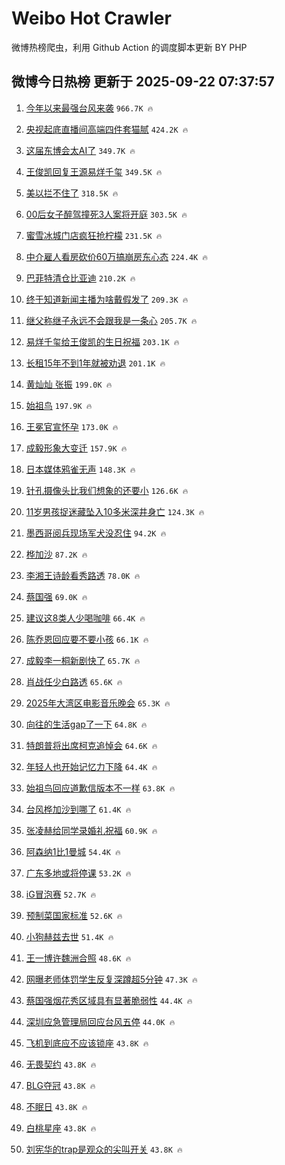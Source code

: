 # Weibo Hot Crawler 



微博热榜爬虫，利用 Github Action 的调度脚本更新 BY PHP 


## 微博今日热榜 更新于 2025-09-22 07:37:57 
1. [今年以来最强台风来袭](https://s.weibo.com/weibo?q=%23%E4%BB%8A%E5%B9%B4%E4%BB%A5%E6%9D%A5%E6%9C%80%E5%BC%BA%E5%8F%B0%E9%A3%8E%E6%9D%A5%E8%A2%AD%23&t=31&band_rank=1&Refer=top) `966.7K 🔥` 

1. [央视起底直播间高端四件套猫腻](https://s.weibo.com/weibo?q=%23%E5%A4%AE%E8%A7%86%E8%B5%B7%E5%BA%95%E7%9B%B4%E6%92%AD%E9%97%B4%E9%AB%98%E7%AB%AF%E5%9B%9B%E4%BB%B6%E5%A5%97%E7%8C%AB%E8%85%BB%23&t=31&band_rank=2&Refer=top) `424.2K 🔥` 

1. [这届东博会太AI了](https://s.weibo.com/weibo?q=%23%E8%BF%99%E5%B1%8A%E4%B8%9C%E5%8D%9A%E4%BC%9A%E5%A4%AAAI%E4%BA%86%23&t=31&band_rank=3&Refer=top) `349.7K 🔥` 

1. [王俊凯回复王源易烊千玺](https://s.weibo.com/weibo?q=%23%E7%8E%8B%E4%BF%8A%E5%87%AF%E5%9B%9E%E5%A4%8D%E7%8E%8B%E6%BA%90%E6%98%93%E7%83%8A%E5%8D%83%E7%8E%BA%23&t=31&band_rank=4&Refer=top) `349.5K 🔥` 

1. [美以拦不住了](https://s.weibo.com/weibo?q=%23%E7%BE%8E%E4%BB%A5%E6%8B%A6%E4%B8%8D%E4%BD%8F%E4%BA%86%23&t=31&band_rank=5&Refer=top) `318.5K 🔥` 

1. [00后女子醉驾撞死3人案将开庭](https://s.weibo.com/weibo?q=%2300%E5%90%8E%E5%A5%B3%E5%AD%90%E9%86%89%E9%A9%BE%E6%92%9E%E6%AD%BB3%E4%BA%BA%E6%A1%88%E5%B0%86%E5%BC%80%E5%BA%AD%23&t=31&band_rank=6&Refer=top) `303.5K 🔥` 

1. [蜜雪冰城门店疯狂抢柠檬](https://s.weibo.com/weibo?q=%23%E8%9C%9C%E9%9B%AA%E5%86%B0%E5%9F%8E%E9%97%A8%E5%BA%97%E7%96%AF%E7%8B%82%E6%8A%A2%E6%9F%A0%E6%AA%AC%23&t=31&band_rank=7&Refer=top) `231.5K 🔥` 

1. [中介雇人看房砍价60万搞崩房东心态](https://s.weibo.com/weibo?q=%23%E4%B8%AD%E4%BB%8B%E9%9B%87%E4%BA%BA%E7%9C%8B%E6%88%BF%E7%A0%8D%E4%BB%B760%E4%B8%87%E6%90%9E%E5%B4%A9%E6%88%BF%E4%B8%9C%E5%BF%83%E6%80%81%23&t=31&band_rank=8&Refer=top) `224.4K 🔥` 

1. [巴菲特清仓比亚迪](https://s.weibo.com/weibo?q=%23%E5%B7%B4%E8%8F%B2%E7%89%B9%E6%B8%85%E4%BB%93%E6%AF%94%E4%BA%9A%E8%BF%AA%23&t=31&band_rank=9&Refer=top) `210.2K 🔥` 

1. [终于知道新闻主播为啥戴假发了](https://s.weibo.com/weibo?q=%E7%BB%88%E4%BA%8E%E7%9F%A5%E9%81%93%E6%96%B0%E9%97%BB%E4%B8%BB%E6%92%AD%E4%B8%BA%E5%95%A5%E6%88%B4%E5%81%87%E5%8F%91%E4%BA%86&t=31&band_rank=10&Refer=top) `209.3K 🔥` 

1. [继父称继子永远不会跟我是一条心](https://s.weibo.com/weibo?q=%23%E7%BB%A7%E7%88%B6%E7%A7%B0%E7%BB%A7%E5%AD%90%E6%B0%B8%E8%BF%9C%E4%B8%8D%E4%BC%9A%E8%B7%9F%E6%88%91%E6%98%AF%E4%B8%80%E6%9D%A1%E5%BF%83%23&t=31&band_rank=11&Refer=top) `205.7K 🔥` 

1. [易烊千玺给王俊凯的生日祝福](https://s.weibo.com/weibo?q=%23%E6%98%93%E7%83%8A%E5%8D%83%E7%8E%BA%E7%BB%99%E7%8E%8B%E4%BF%8A%E5%87%AF%E7%9A%84%E7%94%9F%E6%97%A5%E7%A5%9D%E7%A6%8F%23&t=31&band_rank=12&Refer=top) `203.1K 🔥` 

1. [长租15年不到1年就被劝退](https://s.weibo.com/weibo?q=%23%E9%95%BF%E7%A7%9F15%E5%B9%B4%E4%B8%8D%E5%88%B01%E5%B9%B4%E5%B0%B1%E8%A2%AB%E5%8A%9D%E9%80%80%23&t=31&band_rank=13&Refer=top) `201.1K 🔥` 

1. [黄灿灿 张振](https://s.weibo.com/weibo?q=%E9%BB%84%E7%81%BF%E7%81%BF%20%E5%BC%A0%E6%8C%AF&t=31&band_rank=14&Refer=top) `199.0K 🔥` 

1. [始祖鸟](https://s.weibo.com/weibo?q=%E5%A7%8B%E7%A5%96%E9%B8%9F&t=31&band_rank=15&Refer=top) `197.9K 🔥` 

1. [王冕官宣怀孕](https://s.weibo.com/weibo?q=%E7%8E%8B%E5%86%95%E5%AE%98%E5%AE%A3%E6%80%80%E5%AD%95&t=31&band_rank=16&Refer=top) `173.0K 🔥` 

1. [成毅形象大变迁](https://s.weibo.com/weibo?q=%E6%88%90%E6%AF%85%E5%BD%A2%E8%B1%A1%E5%A4%A7%E5%8F%98%E8%BF%81&t=31&band_rank=17&Refer=top) `157.9K 🔥` 

1. [日本媒体鸦雀无声](https://s.weibo.com/weibo?q=%E6%97%A5%E6%9C%AC%E5%AA%92%E4%BD%93%E9%B8%A6%E9%9B%80%E6%97%A0%E5%A3%B0&t=31&band_rank=18&Refer=top) `148.3K 🔥` 

1. [针孔摄像头比我们想象的还要小](https://s.weibo.com/weibo?q=%E9%92%88%E5%AD%94%E6%91%84%E5%83%8F%E5%A4%B4%E6%AF%94%E6%88%91%E4%BB%AC%E6%83%B3%E8%B1%A1%E7%9A%84%E8%BF%98%E8%A6%81%E5%B0%8F&t=31&band_rank=19&Refer=top) `126.6K 🔥` 

1. [11岁男孩捉迷藏坠入10多米深井身亡](https://s.weibo.com/weibo?q=%2311%E5%B2%81%E7%94%B7%E5%AD%A9%E6%8D%89%E8%BF%B7%E8%97%8F%E5%9D%A0%E5%85%A510%E5%A4%9A%E7%B1%B3%E6%B7%B1%E4%BA%95%E8%BA%AB%E4%BA%A1%23&t=31&band_rank=20&Refer=top) `124.3K 🔥` 

1. [墨西哥阅兵现场军犬没忍住](https://s.weibo.com/weibo?q=%23%E5%A2%A8%E8%A5%BF%E5%93%A5%E9%98%85%E5%85%B5%E7%8E%B0%E5%9C%BA%E5%86%9B%E7%8A%AC%E6%B2%A1%E5%BF%8D%E4%BD%8F%23&t=31&band_rank=21&Refer=top) `94.2K 🔥` 

1. [桦加沙](https://s.weibo.com/weibo?q=%E6%A1%A6%E5%8A%A0%E6%B2%99&t=31&band_rank=22&Refer=top) `87.2K 🔥` 

1. [李湘王诗龄看秀路透](https://s.weibo.com/weibo?q=%23%E6%9D%8E%E6%B9%98%E7%8E%8B%E8%AF%97%E9%BE%84%E7%9C%8B%E7%A7%80%E8%B7%AF%E9%80%8F%23&t=31&band_rank=23&Refer=top) `78.0K 🔥` 

1. [蔡国强](https://s.weibo.com/weibo?q=%E8%94%A1%E5%9B%BD%E5%BC%BA&t=31&band_rank=24&Refer=top) `69.0K 🔥` 

1. [建议这8类人少喝咖啡](https://s.weibo.com/weibo?q=%23%E5%BB%BA%E8%AE%AE%E8%BF%998%E7%B1%BB%E4%BA%BA%E5%B0%91%E5%96%9D%E5%92%96%E5%95%A1%23&t=31&band_rank=25&Refer=top) `66.4K 🔥` 

1. [陈乔恩回应要不要小孩](https://s.weibo.com/weibo?q=%E9%99%88%E4%B9%94%E6%81%A9%E5%9B%9E%E5%BA%94%E8%A6%81%E4%B8%8D%E8%A6%81%E5%B0%8F%E5%AD%A9&t=31&band_rank=26&Refer=top) `66.1K 🔥` 

1. [成毅李一桐新剧快了](https://s.weibo.com/weibo?q=%23%E6%88%90%E6%AF%85%E6%9D%8E%E4%B8%80%E6%A1%90%E6%96%B0%E5%89%A7%E5%BF%AB%E4%BA%86%23&t=31&band_rank=27&Refer=top) `65.7K 🔥` 

1. [肖战任少白路透](https://s.weibo.com/weibo?q=%E8%82%96%E6%88%98%E4%BB%BB%E5%B0%91%E7%99%BD%E8%B7%AF%E9%80%8F&t=31&band_rank=28&Refer=top) `65.6K 🔥` 

1. [2025年大湾区电影音乐晚会](https://s.weibo.com/weibo?q=%232025%E5%B9%B4%E5%A4%A7%E6%B9%BE%E5%8C%BA%E7%94%B5%E5%BD%B1%E9%9F%B3%E4%B9%90%E6%99%9A%E4%BC%9A%23&t=31&band_rank=29&Refer=top) `65.3K 🔥` 

1. [向往的生活gap了一下](https://s.weibo.com/weibo?q=%23%E5%90%91%E5%BE%80%E7%9A%84%E7%94%9F%E6%B4%BBgap%E4%BA%86%E4%B8%80%E4%B8%8B%23&t=31&band_rank=30&Refer=top) `64.8K 🔥` 

1. [特朗普将出席柯克追悼会](https://s.weibo.com/weibo?q=%23%E7%89%B9%E6%9C%97%E6%99%AE%E5%B0%86%E5%87%BA%E5%B8%AD%E6%9F%AF%E5%85%8B%E8%BF%BD%E6%82%BC%E4%BC%9A%23&t=31&band_rank=31&Refer=top) `64.6K 🔥` 

1. [年轻人也开始记忆力下降](https://s.weibo.com/weibo?q=%23%E5%B9%B4%E8%BD%BB%E4%BA%BA%E4%B9%9F%E5%BC%80%E5%A7%8B%E8%AE%B0%E5%BF%86%E5%8A%9B%E4%B8%8B%E9%99%8D%23&t=31&band_rank=32&Refer=top) `64.4K 🔥` 

1. [始祖鸟回应道歉信版本不一样](https://s.weibo.com/weibo?q=%23%E5%A7%8B%E7%A5%96%E9%B8%9F%E5%9B%9E%E5%BA%94%E9%81%93%E6%AD%89%E4%BF%A1%E7%89%88%E6%9C%AC%E4%B8%8D%E4%B8%80%E6%A0%B7%23&t=31&band_rank=33&Refer=top) `63.8K 🔥` 

1. [台风桦加沙到哪了](https://s.weibo.com/weibo?q=%23%E5%8F%B0%E9%A3%8E%E6%A1%A6%E5%8A%A0%E6%B2%99%E5%88%B0%E5%93%AA%E4%BA%86%23&t=31&band_rank=34&Refer=top) `61.4K 🔥` 

1. [张凌赫给同学录婚礼祝福](https://s.weibo.com/weibo?q=%23%E5%BC%A0%E5%87%8C%E8%B5%AB%E7%BB%99%E5%90%8C%E5%AD%A6%E5%BD%95%E5%A9%9A%E7%A4%BC%E7%A5%9D%E7%A6%8F%23&t=31&band_rank=35&Refer=top) `60.9K 🔥` 

1. [阿森纳1比1曼城](https://s.weibo.com/weibo?q=%23%E9%98%BF%E6%A3%AE%E7%BA%B31%E6%AF%941%E6%9B%BC%E5%9F%8E%23&t=31&band_rank=36&Refer=top) `54.4K 🔥` 

1. [广东多地或将停课](https://s.weibo.com/weibo?q=%23%E5%B9%BF%E4%B8%9C%E5%A4%9A%E5%9C%B0%E6%88%96%E5%B0%86%E5%81%9C%E8%AF%BE%23&t=31&band_rank=37&Refer=top) `53.2K 🔥` 

1. [iG冒泡赛](https://s.weibo.com/weibo?q=iG%E5%86%92%E6%B3%A1%E8%B5%9B&t=31&band_rank=38&Refer=top) `52.7K 🔥` 

1. [预制菜国家标准](https://s.weibo.com/weibo?q=%23%E9%A2%84%E5%88%B6%E8%8F%9C%E5%9B%BD%E5%AE%B6%E6%A0%87%E5%87%86%23&t=31&band_rank=39&Refer=top) `52.6K 🔥` 

1. [小狗赫兹去世](https://s.weibo.com/weibo?q=%23%E5%B0%8F%E7%8B%97%E8%B5%AB%E5%85%B9%E5%8E%BB%E4%B8%96%23&t=31&band_rank=40&Refer=top) `51.4K 🔥` 

1. [王一博许魏洲合照](https://s.weibo.com/weibo?q=%23%E7%8E%8B%E4%B8%80%E5%8D%9A%E8%AE%B8%E9%AD%8F%E6%B4%B2%E5%90%88%E7%85%A7%23&t=31&band_rank=41&Refer=top) `48.6K 🔥` 

1. [网曝老师体罚学生反复深蹲超5分钟](https://s.weibo.com/weibo?q=%23%E7%BD%91%E6%9B%9D%E8%80%81%E5%B8%88%E4%BD%93%E7%BD%9A%E5%AD%A6%E7%94%9F%E5%8F%8D%E5%A4%8D%E6%B7%B1%E8%B9%B2%E8%B6%855%E5%88%86%E9%92%9F%23&t=31&band_rank=42&Refer=top) `47.3K 🔥` 

1. [蔡国强烟花秀区域具有显著脆弱性](https://s.weibo.com/weibo?q=%23%E8%94%A1%E5%9B%BD%E5%BC%BA%E7%83%9F%E8%8A%B1%E7%A7%80%E5%8C%BA%E5%9F%9F%E5%85%B7%E6%9C%89%E6%98%BE%E8%91%97%E8%84%86%E5%BC%B1%E6%80%A7%23&t=31&band_rank=43&Refer=top) `44.4K 🔥` 

1. [深圳应急管理局回应台风五停](https://s.weibo.com/weibo?q=%23%E6%B7%B1%E5%9C%B3%E5%BA%94%E6%80%A5%E7%AE%A1%E7%90%86%E5%B1%80%E5%9B%9E%E5%BA%94%E5%8F%B0%E9%A3%8E%E4%BA%94%E5%81%9C%23&t=31&band_rank=44&Refer=top) `44.0K 🔥` 

1. [飞机到底应不应该锁座](https://s.weibo.com/weibo?q=%23%E9%A3%9E%E6%9C%BA%E5%88%B0%E5%BA%95%E5%BA%94%E4%B8%8D%E5%BA%94%E8%AF%A5%E9%94%81%E5%BA%A7%23&t=31&band_rank=45&Refer=top) `43.8K 🔥` 

1. [无畏契约](https://s.weibo.com/weibo?q=%23%E6%97%A0%E7%95%8F%E5%A5%91%E7%BA%A6%23&t=31&band_rank=46&Refer=top) `43.8K 🔥` 

1. [BLG夺冠](https://s.weibo.com/weibo?q=BLG%E5%A4%BA%E5%86%A0&t=31&band_rank=47&Refer=top) `43.8K 🔥` 

1. [不眠日](https://s.weibo.com/weibo?q=%E4%B8%8D%E7%9C%A0%E6%97%A5&t=31&band_rank=48&Refer=top) `43.8K 🔥` 

1. [白桃星座](https://s.weibo.com/weibo?q=%23%E7%99%BD%E6%A1%83%E6%98%9F%E5%BA%A7%23&t=31&band_rank=49&Refer=top) `43.8K 🔥` 

1. [刘宪华的trap是观众的尖叫开关](https://s.weibo.com/weibo?q=%E5%88%98%E5%AE%AA%E5%8D%8E%E7%9A%84trap%E6%98%AF%E8%A7%82%E4%BC%97%E7%9A%84%E5%B0%96%E5%8F%AB%E5%BC%80%E5%85%B3&t=31&band_rank=50&Refer=top) `43.8K 🔥` 

